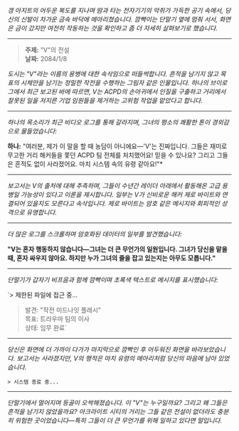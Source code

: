 _갱 아지트의 어두운 복도를 지나며 땀과 타는 전자기기의 악취가 가득한 공기 속에서, 당신의 신발이 차가운 금속 바닥에 메아리쳤습니다. 깜빡이는 단말기 옆에 멈춰 서서, 화면은 금이 갔지만 여전히 작동하는 것을 확인하고 좀 더 자세히 살펴보기로 했습니다._

---

> **주제:** "V"의 전설  
> **날짜:** 2084/1/8

_도시는 "V"라는 이름의 용병에 대한 속삭임으로 떠들썩합니다. 흔적을 남기지 않고 목표의 시체만을 남기는 정밀한 작전을 수행하는 그림자 같은 인물입니다. 하나의 브이로그에서 최근 보고된 바에 따르면, V는 ACPD의 손아귀에서 인질을 구출하고 거리에서 잘못된 일을 저지른 기업 임원들을 제거하는 고위험 작업을 맡았다고 합니다._

---

_하나의 목소리가 최근 비디오 로그를 통해 갈라지며, 그녀의 평소의 쾌활한 톤이 경외감으로 물들었습니다:_

**하나:** "여러분, 제가 이 말을 할 때 농담이 아니에요—'V'는 진짜입니다. 그들은 재미로 무고한 거리 해커들을 쫓던 ACPD 팀 전체를 처치했어요! 믿을 수 있나요? 그리고 그들은 흔적도 없이 사라졌어요. 마치 시스템 속의 유령 같아요!"\*

---

_보고서는 V의 출처에 대해 추측하며, 그들이 수년간 레이더 아래에서 활동해온 고급 용병일 가능성이 있다고 이론을 제시합니다. 일부는 V가 신비로운 해커 제로 바이트와 연결되어 있을지도 모른다고 속삭입니다. 제로 바이트는 암호 같은 메시지와 회피적인 성격으로 유명합니다._

---

_더 많은 로그를 스크롤하며 암호화된 데이터의 일부를 발견했습니다:_

**"V는 혼자 행동하지 않습니다—그녀는 더 큰 무언가의 일원입니다. 그녀가 당신을 맡을 때, 혼자 싸우지 않아요. 하지만 누가 그녀의 줄을 잡고 있는지는 아무도 모릅니다."**

---

_단말기가 갑자기 비프음과 함께 깜빡이며 초록색 텍스트로 메시지를 표시했습니다:_

`> 제한된 파일에 접근 중...

> 발견: "작전 미드나잇 플래시"  
> 목표: 트라우마 팀의 이사  
> 상태: 임무 완료`

---

_당신은 화면에 더 가까이 다가가 마지막으로 깜빡인 후 어두워진 화면을 바라보았습니다. 보고서는 사라졌지만, V의 행적은 마치 유령의 메아리처럼 당신의 마음에 남아 있었습니다._

`> 시스템 종료 중...`

---

_단말기에서 멀어지며 등골이 오싹해졌습니다. 이 "V"는 누구일까요? 그리고 왜 그들은 흔적을 남기지 않았을까요? 아크라이트 시티의 거리는 그들 같은 전설이 없더라도 충분히 위험한 곳이었습니다—특히 그들이 더 큰 무언가를 위해 일하고 있다면 말입니다._
